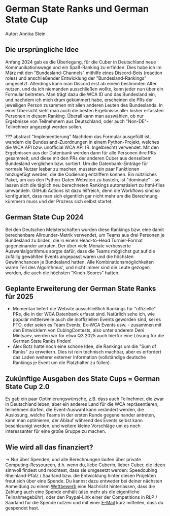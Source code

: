 # German State Ranks und German State Cup

Autor: Annika Stein

## Die ursprüngliche Idee
Anfang 2024 gab es die Überlegung, für die Cuber in Deutschland neue Kommunikationswege und ein Spaß-Ranking zu erfinden. Dies habe ich im März mit den "Bundesland-Channels" mithilfe eines Discord-Bots (reaction roles) und anschließender Entwicklung der "Bundesland-Rankings" umgesetzt. Allerdings kann man Discord erst ab einem bestimmten Alter nutzen, und da ich niemanden ausschließen wollte, kann jeder nun über ein Formular beitreten. Man trägt dazu die WCA ID und das Bundesland ein, und nachdem ich mich drum gekümmert habe, erscheinen die PRs der jeweiligen Person zusammen mit allen anderen Leuten des Bundeslands. In einer Übersicht sieht man auch die besten Ergebnisse aller bisher erfassten Personen in diesem Ranking. Überall kann man auswählen, ob nur Ergebnisse von Teilnehmern aus Deutschland, oder auch "Non-DE"-Teilnehmer angezeigt werden sollen.

??? abstract "Implementierung"
    Nachdem das Formular ausgefüllt ist, wandern die Bundesland-Zuordnungen in einem Python-Projekt, welches die WCA API bzw. unofficial WCA API (R. Ingelbrecht) verwendet. Mit den Ergebnissen aus der Datenbank werden dann für alle Personen ihre PRs gesammelt, und diese mit den PRs der anderen Cuber aus denselbem Bundesland verglichen bzw. sortiert. Um die Datenbank-Einträge für normale Nutzer lesbar zu machen, mussten ein paar Funktionen hinzugefügt werden, die die Codierung entziffern können. Ein nützliches Paket, um aus den Python-Daten Websiten zu basteln, ist "dominate" - so lassen sich die täglich neu berechneten Rankings automatisiert zu html-files umwandeln. GitHub Actions ist dazu hilfreich, denn die Workflows sind so konfiguriert, dass man sich eigentlich gar nicht mehr um die Berechnung kümmern muss und der Prozess sich selbst startet.

## German State Cup 2024
Bei den Deutschen Meisterschaften wurden diese Rankings bzw. eine damit berechenbare Allrounder-Metrik verwendet, um Teams aus drei Personen je Bundesland zu bilden, die in einem Head-to-Head Turnier-Format gegeneinander antraten. Der über viele Monate verbesserte Auswahlalgorithmus sorgte dafür, dass die Teams möglichst gut auf die zufällig gewählten Events angepasst waren und die höchsten Gewinnchancen je Bundesland hatten. Alle Kombinationsmöglichkeiten waren Teil des Algorithmus', und nicht immer sind die Leute gezogen worden, die auch die höchsten "Kinch-Scores" hatten.

## Geplante Erweiterung der German State Ranks für 2025

- Momentan liefert die Website ausschließlich Rankings für "offizielle" PRs, die in der WCA Datenbank erfasst sind. Natürlich sehe ich, wie populär mittlerweile auch die inoffiziellen Events geworden sind, sei es FTO, oder seien es Team Events, Ex-WCA Events usw. - zusammen mit den Entwicklern von CubingContests, also unter anderem Deni Mintsaev, werden wir für etwa Q3 2025 auch hierfür eine Lösung für die German State Ranks finden!
- Alex Botz hatte noch eine schöne Idee, die Rankings um die "Sum of Ranks" zu erweitern. Dies ist rein technisch machbar, aber es erfordert das Laden weiterer externer Information (vollständige deutsche Rankings je Event um die Platzhalter zu füllen).

## Zukünftige Ausgaben des State Cups = German State Cup 2.0
Es gab ein paar Optimierungswünsche, z.B. dass auch Teilnehmer, die zwar in Deutschland leben, aber ein anderes Land für die WCA repräsentieren, teilnehmen dürfen, die Event-Auswahl kann verändert werden, die Auslosung, welche Teams in der ersten Runde gegeneinander antreten, kann man optimieren, der Ablauf während des Events selbst kann beschleunigt werden, und weitere kleine Vorschläge um es noch interessanter für eine große Gruppe zu machen.

## Wie wird all das finanziert?
-> Nur über Spenden, und alle Berechnungen laufen über private Computing-Ressourcen, d.h. wenn du, liebe Cuberin, lieber Cuber, die Ideen sinnvoll findest und möchtest, dass sie umgesetzt werden:
Speedcubing Rheinland-Pfalz / Saarland bzw. die Entwicklung hinter diesen Projekten freut sich über eine Spende. Du kannst dazu entweder bei deiner nächsten Anmeldung zu einem [Wettbewerb](../competitions/index.md) eine Nachricht hinterlassen, dass die Zahlung auch eine Spende enthält (also mehr als die eigentliche Teilnahmegebühr), oder den Paypal-Link einer der Competitions in RLP / Saarland für die Spende nutzen und mit einer [E-Mail](mailto:speedcubing.rlp.saar@gmail.com) kurz mitteilen, dass du gespendet hast.
<script async data-id="101473933" src="//static.getclicky.com/js"></script>
